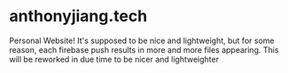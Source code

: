 # anthonyjiang.tech
 Personal Website!
 It's supposed to be nice and lightweight, but for some reason, each firebase push results in more and more files appearing. This will be reworked in due time to be nicer and lightweighter